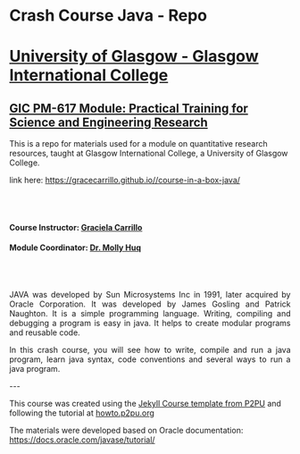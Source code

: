 # Crash Course Java - Repo

# [University of Glasgow - Glasgow International College](www.glasgow.ac.uk/gic) 
## [GIC PM-617 Module: Practical Training for Science and Engineering Research](https://pathways.kaplaninternational.com/course/view.php?id=2879)
This is a repo for materials used for a module on quantitative research resources, taught at Glasgow International College, a University of Glasgow College. 

link here: https://gracecarrillo.github.io//course-in-a-box-java/

<br><br>

#### Course Instructor: [Graciela Carrillo](mailto:graciela.carrillo@kaplan.com?subject=[Java]%20Source%20Han%20Sans)
#### Module Coordinator: [Dr. Molly Huq](mailto:graciela.carrillo@kaplan.com?subject=[Java]%20Source%20Han%20Sans)

<br><br>

<p align="justify">
JAVA was developed by Sun Microsystems Inc in 1991, later acquired by Oracle Corporation. It was developed by James Gosling and Patrick Naughton. It is a simple programming language.  Writing, compiling and debugging a program is easy in java.  It helps to create modular programs and reusable code.

</p>

<p align="justify">
In this crash course, you will see how to write, compile and run a java program, learn java syntax, code conventions and several ways to run a java program.
</p> 
---

This course was created using the [Jekyll Course template from P2PU](http://github.com/p2pu/jekyll-course-template) and following the tutorial at [howto.p2pu.org](http://howto.p2pu.org)

The materials were developed based on Oracle documentation: https://docs.oracle.com/javase/tutorial/


